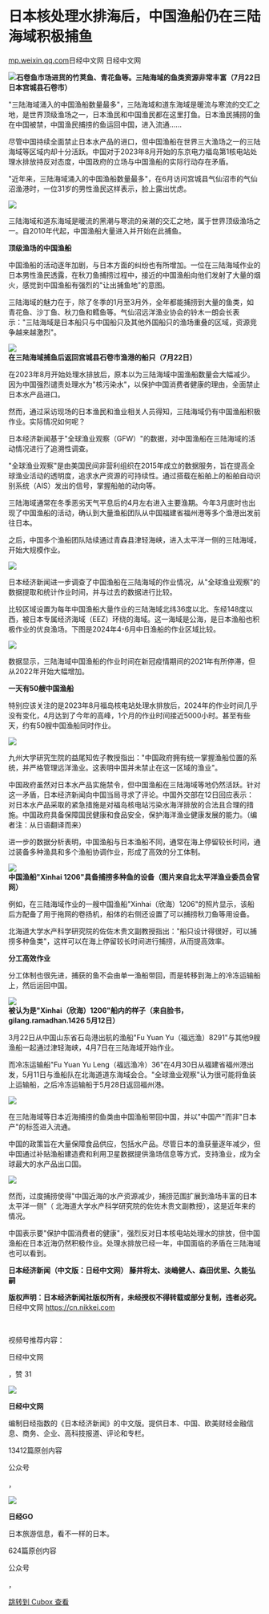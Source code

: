 日本核处理水排海后，中国渔船仍在三陆海域积极捕鱼
========================

[mp.weixin.qq.com](https://mp.weixin.qq.com/s/5q4j6ZsJZYcD0wiq7vX7zA)日经中文网 日经中文网

![](https://cubox.pro/c/filters:no_upscale()?imageUrl=https%3A%2F%2Fmmbiz.qpic.cn%2Fsz_mmbiz_jpg%2FBogskrpoQyicUPxQNGnhOrTkRvq7Wtq0iayLGEYTNicELsuicTf4zAsspjOOGB236khEQiaiaVicicjQvJwPDC2yPrLhhA%2F640%3Fwx_fmt%3Djpeg%26from%3Dappmsg)**石卷鱼市场进货的竹荚鱼、青花鱼等。三陆海域的鱼类资源非常丰富（7月22日日本宫城县石卷市）**

"三陆海域涌入的中国渔船数量最多"，三陆海域和道东海域是暖流与寒流的交汇之地，是世界顶级渔场之一，日本渔民和中国渔民都在这里打鱼。日本渔民捕捞的鱼在中国被禁，中国渔民捕捞的鱼运回中国，进入流通......

尽管中国持续全面禁止日本水产品的进口，但中国渔船在世界三大渔场之一的三陆海域等区域内却十分活跃。中国对于2023年8月开始的东京电力福岛第1核电站处理水排放持反对态度，中国政府的立场与中国渔船的实际行动存在矛盾。

"近年来，三陆海域涌入的中国渔船数量最多"，在6月访问宫城县气仙沼市的气仙沼渔港时，一位31岁的男性渔民这样表示，脸上露出忧虑。

![](https://cubox.pro/c/filters:no_upscale()?imageUrl=https%3A%2F%2Fmmbiz.qpic.cn%2Fsz_mmbiz_jpg%2FBogskrpoQyicUPxQNGnhOrTkRvq7Wtq0ia4S8BYBS39WiapbNgRKicnpR2WVzj1wM8zPzSnQoPF8RFWBctOIUQScPg%2F640%3Fwx_fmt%3Djpeg%26from%3Dappmsg)

三陆海域和道东海域是暖流的黑潮与寒流的亲潮的交汇之地，属于世界顶级渔场之一。自2010年代起，中国渔船大量进入并开始在此捕鱼。

**顶级渔场的中国渔船**

中国渔船的活动逐年加剧，与日本方面的纠纷也有所增加。一位在三陆海域作业的日本男性渔民透露，在秋刀鱼捕捞过程中，接近的中国渔船向他们发射了大量的烟火，感觉到中国渔船有强烈的"让出捕鱼地"的意图。

三陆海域的魅力在于，除了冬季的1月至3月外，全年都能捕捞到大量的鱼类，如青花鱼、沙丁鱼、秋刀鱼和鳕鱼等。气仙沼远洋渔业协会的铃木一朗会长表示："三陆海域是日本船只与中国船只及其他外国船只的渔场重叠的区域，资源竞争越来越激烈"。

![](https://cubox.pro/c/filters:no_upscale()?imageUrl=https%3A%2F%2Fmmbiz.qpic.cn%2Fsz_mmbiz_jpg%2FBogskrpoQyicUPxQNGnhOrTkRvq7Wtq0iaD7V2MsJqH4hIujqCiaQUic4YWAsUc2d9JU0sEQ92hkGFyB8bQInkfvkA%2F640%3Fwx_fmt%3Djpeg%26from%3Dappmsg)  
**在三陆海域捕鱼后返回宫城县石卷市渔港的船只（7月22日）**

在2023年8月开始处理水排放后，原本以为三陆海域中国渔船数量会大幅减少。因为中国强烈谴责处理水为"核污染水"，以保护中国消费者健康的理由，全面禁止日本水产品进口。

然而，通过采访现场的日本渔民和渔业相关人员得知，三陆海域仍有中国渔船积极作业。实际情况如何呢？

日本经济新闻基于"全球渔业观察（GFW）"的数据，对中国渔船在三陆海域的活动情况进行了追溯性调查。

"全球渔业观察"是由美国民间非营利组织在2015年成立的数据服务，旨在提高全球渔业活动的透明度，追求水产资源的可持续性。通过搭载在船舶上的船舶自动识别系统（AIS）发出的信号，掌握船舶的动向等。

三陆海域通常在冬季恶劣天气平息后的4月左右进入主要渔期。今年3月底时也出现了中国渔船的活动，确认到大量渔船团队从中国福建省福州港等多个渔港出发前往日本。

之后，中国多个渔船团队陆续通过青森县津轻海峡，进入太平洋一侧的三陆海域，开始大规模作业。

![](https://cubox.pro/c/filters:no_upscale()?imageUrl=https%3A%2F%2Fmmbiz.qpic.cn%2Fsz_mmbiz_jpg%2FBogskrpoQyicUPxQNGnhOrTkRvq7Wtq0ia5hfqEsgOeGxMIE8cne4SiaCW5PzQicib3wBacosj8LsnmBZkCGB22XZiag%2F640%3Fwx_fmt%3Djpeg%26from%3Dappmsg)

日本经济新闻进一步调查了中国渔船在三陆海域的作业情况，从"全球渔业观察"的数据提取和统计作业时间，并与过去的数据进行比较。

比较区域设置为每年中国渔船大量作业的三陆海域北纬36度以北、东经148度以西，被日本专属经济海域（EEZ）环绕的海域。这一海域是公海，是日本渔船也积极作业的优良渔场。下图是2024年4-6月中日渔船的作业区域比较。

![](https://cubox.pro/c/filters:no_upscale()?imageUrl=https%3A%2F%2Fmmbiz.qpic.cn%2Fsz_mmbiz_jpg%2FBogskrpoQyicUPxQNGnhOrTkRvq7Wtq0ias46U0uT5RxUFwNVq7GibbUDbq0Px27CsfukEN9p0Jf6aht60dCib4ITg%2F640%3Fwx_fmt%3Djpeg%26from%3Dappmsg)

数据显示，三陆海域中国渔船的作业时间在新冠疫情期间的2021年有所停滞，但从2022年开始大幅增加。

**一天有50艘中国渔船**

特别应该关注的是2023年8月福岛核电站处理水排放后，2024年的作业时间几乎没有变化，4月达到了今年的高峰，1个月的作业时间接近5000小时。甚至有些天，约有50艘中国渔船同时作业。

![](https://cubox.pro/c/filters:no_upscale()?imageUrl=https%3A%2F%2Fmmbiz.qpic.cn%2Fsz_mmbiz_jpg%2FBogskrpoQyicUPxQNGnhOrTkRvq7Wtq0iarn0uvhtcj73pbbKLy7vfqtVj9nhMwqhibmBWXEQ0bhO5bbgUdXH8diag%2F640%3Fwx_fmt%3Djpeg%26from%3Dappmsg)

九州大学研究生院的益尾知佐子教授指出："中国政府拥有统一掌握渔船位置的系统，并严格管理远洋渔业。这表明中国并未禁止在这一区域的渔业"。

中国政府虽然对日本水产品实施禁令，但中国渔船在三陆海域等地仍然活跃。针对这一矛盾，日本经济新闻向中国当局寻求了评论。中国外交部在12日回应表示：对日本水产品采取的紧急措施是对福岛核电站污染水海洋排放的合法且合理的措施。中国政府具备保障国民健康和食品安全，保护海洋渔业健康发展的能力。（编者注：从日语翻译而来）

进一步的数据分析表明，中国渔船与日本渔船不同，通常在海上停留较长时间，通过装备多种渔具和多个渔船协调作业，形成了高效的分工体制。

![](https://cubox.pro/c/filters:no_upscale()?imageUrl=https%3A%2F%2Fmmbiz.qpic.cn%2Fsz_mmbiz_jpg%2FBogskrpoQyicUPxQNGnhOrTkRvq7Wtq0iaFP0x01e2hR1ZqZy2HV3dbiaOkFzs6C6RhwSEfGjnVLKvFBvvA27Yo5A%2F640%3Fwx_fmt%3Djpeg%26from%3Dappmsg)  
**中国渔船"Xinhai 1206"具备捕捞多种鱼的设备（图片来自北太平洋渔业委员会官网）**

例如，在三陆海域作业的一艘中国渔船"Xinhai（欣海）1206"的照片显示，该船后方配备了用于拖网的卷扬机，船体的右侧还设置了可以捕捞秋刀鱼等用设备。

北海道大学水产科学研究院的佐佐木贵文副教授指出："船只设计得很好，可以捕捞多种鱼类"，这样可以在海上停留较长时间进行捕捞，从而提高效率。

**分工高效作业**

分工体制也很先进，捕获的鱼不会由单一渔船带回，而是转移到海上的冷冻运输船上，然后运回中国。

![](https://cubox.pro/c/filters:no_upscale()?imageUrl=https%3A%2F%2Fmmbiz.qpic.cn%2Fsz_mmbiz_jpg%2FBogskrpoQyicUPxQNGnhOrTkRvq7Wtq0iao8Y2zc1fU9wCxJEfUCg4l7UKI2Y9k2SHnFIomFhhC6TwgZmcRwrJaw%2F640%3Fwx_fmt%3Djpeg%26from%3Dappmsg)  
**被认为是"Xinhai（欣海）1206"船内的样子（来自脸书，gilang.ramadhan.1426 5月12日）**

3月22日从中国山东省石岛港出航的渔船"Fu Yuan Yu（福远渔）8291"与其他9艘渔船一起通过津轻海峡，4月7日在三陆海域开始作业。

而冷冻运输船"Fu Yuan Yu Leng（福远渔冷）36"在4月30日从福建省福州港出发，5月11日与渔船队在北海道道东海域会合。"全球渔业观察"认为很可能将鱼装上运输船，之后冷冻运输船于5月28日返回福州港。

![](https://cubox.pro/c/filters:no_upscale()?imageUrl=https%3A%2F%2Fmmbiz.qpic.cn%2Fsz_mmbiz_jpg%2FBogskrpoQyicUPxQNGnhOrTkRvq7Wtq0ia7nMt2j9eOicdfe3cDrRW4L2qarP7Viauiauic4SElazgv7Yf2RMlv8KpKA%2F640%3Fwx_fmt%3Djpeg%26from%3Dappmsg)

在三陆海域等日本近海捕捞的鱼类由中国渔船带回中国，并以"中国产"而非"日本产"的标签进入流通。

中国的政策旨在大量保障食品供应，包括水产品。尽管日本的渔获量逐年减少，但中国通过补贴渔船建造费和利用卫星数据提供渔场信息等方式，支持渔业，成为全球最大的水产品出口国。

![](https://cubox.pro/c/filters:no_upscale()?imageUrl=https%3A%2F%2Fmmbiz.qpic.cn%2Fsz_mmbiz_jpg%2FBogskrpoQyicUPxQNGnhOrTkRvq7Wtq0iaO2tfQ9e1AbF63CSG0d871AeU2ycMKNNwBZz7CeibIXWYLWO6HtI7xzg%2F640%3Fwx_fmt%3Djpeg%26from%3Dappmsg)

然而，过度捕捞使得"中国近海的水产资源减少，捕捞范围扩展到渔场丰富的日本太平洋一侧"（ 北海道大学水产科学研究院的佐佐木贵文副教授），这是近年来的情况。

中国表示要"保护中国消费者的健康"，强烈反对日本核电站处理水的排放，但中国渔船在日本近海仍然积极作业。处理水排放已经一年，中国面临的矛盾在三陆海域也可以看到。

**日本经济新闻（中文版：日经中文网） 藤井将太、淡嶋健人、森田优里、久能弘嗣**

**版权声明：日本经济新闻社版权所有，未经授权不得转载或部分复制，违者必究。**   
日经中文网 https://cn.nikkei.com

<br />

视频号推荐内容：

日经中文网

，赞 31


![](https://image.cubox.pro/cardImg/3cv4nwg5g941x5258w3pnnjz1wp050y52ij82jmlhpfe9f3inq?imageMogr2/quality/90/ignore-error/1)

**日经中文网**

编制日经指数的《日本经济新闻》的中文版。提供日本、中国、欧美财经金融信息、商务、企业、高科技报道、评论和专栏。

13412篇原创内容

公众号

，

![](https://image.cubox.pro/cardImg/5o7oqj1noec1higi26xghhej2d8uzso0wxvm8t8vqss3jj58gm?imageMogr2/quality/90/ignore-error/1)

**日经GO**

日本旅游信息，看不一样的日本。

624篇原创内容

公众号

，

[跳转到 Cubox 查看](https://cubox.pro/my/card?id=7225084710777523641)
